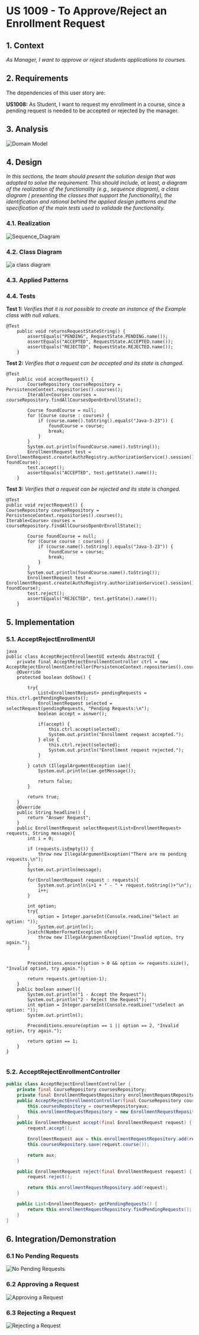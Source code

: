 # US 1009 - To Approve/Reject an Enrollment Request

## 1. Context

*As Manager, I want to approve or reject students applications to courses.*

## 2. Requirements

The dependencies of this user story are:

**US1008:** As Student, I want to request my enrollment in a course, since a pending request is needed to be accepted or
rejected by the manager.

## 3. Analysis

![Domain Model](DM/DM.svg)

## 4. Design

*In this sections, the team should present the solution design that was adopted to solve the requirement. This should
include, at least, a diagram of the realization of the functionality (e.g., sequence diagram), a class diagram (
presenting the classes that support the functionality), the identification and rational behind the applied design
patterns and the specification of the main tests used to validade the functionality.*

### 4.1. Realization

![Sequence_Diagram](SD/SD.svg)

### 4.2. Class Diagram

![a class diagram](CD/CD.svg)

### 4.3. Applied Patterns

### 4.4. Tests

**Test 1:** *Verifies that it is not possible to create an instance of the Example class with null values.*

```
@Test
    public void returnsRequestStateString() {
        assertEquals("PENDING", RequestState.PENDING.name());
        assertEquals("ACCEPTED", RequestState.ACCEPTED.name());
        assertEquals("REJECTED", RequestState.REJECTED.name());
    }
````

**Test 2:** *Verifies that a request can be accepted and its state is changed.*
```
@Test
    public void acceptRequest() {
        CourseRepository courseRepository = PersistenceContext.repositories().courses();
        Iterable<Course> courses = courseRepository.findAllCoursesOpenOrEnrollState();

        Course foundCourse = null;
        for (Course course : courses) {
            if (course.name().toString().equals("Java-3-23")) {
                foundCourse = course;
                break;
            }
        }
        System.out.println(foundCourse.name().toString());
        EnrollmentRequest test = EnrollmentRequest.create(AuthzRegistry.authorizationService().session().get().authenticatedUser(), foundCourse);
        test.accept();
        assertEquals("ACCEPTED", test.getState().name());
    }
````

**Test 3:** *Verifies that a request can be rejected and its state is changed.*

````
@Test
public void rejectRequest() {
CourseRepository courseRepository = PersistenceContext.repositories().courses();
Iterable<Course> courses = courseRepository.findAllCoursesOpenOrEnrollState();

        Course foundCourse = null;
        for (Course course : courses) {
            if (course.name().toString().equals("Java-3-23")) {
                foundCourse = course;
                break;
            }
        }
        System.out.println(foundCourse.name().toString());
        EnrollmentRequest test = EnrollmentRequest.create(AuthzRegistry.authorizationService().session().get().authenticatedUser(), foundCourse);
        test.reject();
        assertEquals("REJECTED", test.getState().name());
    }
````
## 5. Implementation

### 5.1. AcceptRejectEnrollmentUI

```
java
public class AcceptRejectEnrollmentUI extends AbstractUI {
    private final AcceptRejectEnrollmentController ctrl = new AcceptRejectEnrollmentController(PersistenceContext.repositories().courses());
    @Override
    protected boolean doShow() {

        try{
            List<EnrollmentRequest> pendingRequests = this.ctrl.getPendingRequests();
            EnrollmentRequest selected = selectRequest(pendingRequests, "Pending Requests:\n");
            boolean accept = asnwer();

            if(accept) {
                this.ctrl.accept(selected);
                System.out.println("Enrollment request accepted.");
            } else {
                this.ctrl.reject(selected);
                System.out.println("Enrollment request rejected.");
            }

        } catch (IllegalArgumentException iae){
            System.out.println(iae.getMessage());

            return false;
        }

        return true;
    }
    @Override
    public String headline() {
        return "Answer Request";
    }
    public EnrollmentRequest selectRequest(List<EnrollmentRequest> requests, String message){
        int i = 0;
        
        if (requests.isEmpty()) {
            throw new IllegalArgumentException("There are no pending requests.\n");
        }
        System.out.println(message);

        for(EnrollmentRequest request : requests){
            System.out.println(i+1 + " - " + request.toString()+"\n");
            i++;
        }

        int option;
        try{
            option = Integer.parseInt(Console.readLine("Select an option: "));
            System.out.println();
        }catch(NumberFormatException nfe){
            throw new IllegalArgumentException("Invalid option, try again.");
        }


        Preconditions.ensure(option > 0 && option <= requests.size(), "Invalid option, try again.");

        return requests.get(option-1);
    }
    public boolean asnwer(){
        System.out.println("1 - Accept the Request");
        System.out.println("2 - Reject the Request");
        int option = Integer.parseInt(Console.readLine("\nSelect an option: "));
        System.out.println();

        Preconditions.ensure(option == 1 || option == 2, "Invalid option, try again.");

        return option == 1;
    }
}


```

### 5.2. AcceptRejectEnrollmentController

```java
public class AcceptRejectEnrollmentController {
    private final CourseRepository coursesRepository;
    private final EnrollmentRequestRepository enrollmentRequestRepository;
    public AcceptRejectEnrollmentController(final CourseRepository coursesRepositoryaux) {
        this.coursesRepository = coursesRepositoryaux;
        this.enrollmentRequestRepository = new EnrollmentRequestRepository();
    }
    public EnrollmentRequest accept(final EnrollmentRequest request) {
        request.accept();

        EnrollmentRequest aux = this.enrollmentRequestRepository.add(request);
        this.coursesRepository.save(request.course());

        return aux;
    }

    public EnrollmentRequest reject(final EnrollmentRequest request) {
        request.reject();

        return this.enrollmentRequestRepository.add(request);
    }

    public List<EnrollmentRequest> getPendingRequests() {
        return this.enrollmentRequestRepository.findPendingRequests();
    }
}
```

## 6. Integration/Demonstration

### 6.1 No Pending Requests
![No Pending Requests](img.png)

### 6.2 Approving a Request

![Approving a Request](img_1.png)

### 6.3 Rejecting a Request

![Rejecting a Request](img_2.png)
